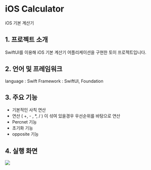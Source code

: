 # iOS Calculator

iOS 기본 계산기


## 1. 프로젝트 소개

SwiftUI를 이용해 iOS 기본 계산기 어플리케이션을 구현한 토이 프로젝트입니다.


## 2. 언어 및 프레임워크

language : Swift
Framework : SwiftUI, Foundation


## 3. 주요 기능

- 기본적인 사칙 연산
- 연산 ( +, - , *, / ) 이 섞여 있을경우 우선순위를 바탕으로 연산
- Percnet 기능
- 초기화 기능
- opposite 기능


## 4. 실행 화면

<img src="https://github.com/kimsangjunzzang/CalculatorApp/assets/84498457/59912ab3-3630-4f91-97b4-12a20d6502ae">

